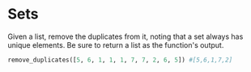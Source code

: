 # Sets

Given a list, remove the duplicates from it, noting that a set always has unique elements. Be sure to return a list as the function's output.

```python
remove_duplicates([5, 6, 1, 1, 1, 7, 7, 2, 6, 5]) #[5,6,1,7,2]
```
